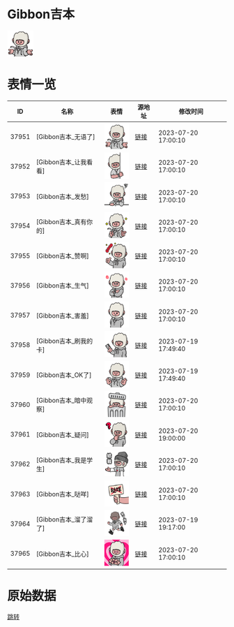 # Gibbon吉本

<img src="./cover.png" height="60" alt="cover" />

# 表情一览

|ID|名称|表情|源地址|修改时间|
|----|----|----|----|----|
|37951|[Gibbon吉本_无语了]|<img src="./pic/037951_%5BGibbon吉本_无语了%5D.png" height="60" alt="无语了"/>|[链接](https://i0.hdslb.com/bfs/garb/1626628007a791bc8b0ed84b00234d67a0e6e5bf.png)|2023-07-20 17:00:10|
|37952|[Gibbon吉本_让我看看]|<img src="./pic/037952_%5BGibbon吉本_让我看看%5D.png" height="60" alt="让我看看"/>|[链接](https://i0.hdslb.com/bfs/garb/277ef2ef483827abc58df19d687ff996a82e8584.png)|2023-07-20 17:00:10|
|37953|[Gibbon吉本_发愁]|<img src="./pic/037953_%5BGibbon吉本_发愁%5D.png" height="60" alt="发愁"/>|[链接](https://i0.hdslb.com/bfs/garb/ed2aa3a08d5c77a77b31f85f0bde1cb8719b811b.png)|2023-07-20 17:00:10|
|37954|[Gibbon吉本_真有你的]|<img src="./pic/037954_%5BGibbon吉本_真有你的%5D.png" height="60" alt="真有你的"/>|[链接](https://i0.hdslb.com/bfs/garb/8973e973b2860b390b2396b26ce0985124119c2c.png)|2023-07-20 17:00:10|
|37955|[Gibbon吉本_赞啊]|<img src="./pic/037955_%5BGibbon吉本_赞啊%5D.png" height="60" alt="赞啊"/>|[链接](https://i0.hdslb.com/bfs/garb/b5b5dfe8cd97dc3732b0242d8b2e9b6726fa6d14.png)|2023-07-20 17:00:10|
|37956|[Gibbon吉本_生气]|<img src="./pic/037956_%5BGibbon吉本_生气%5D.png" height="60" alt="生气"/>|[链接](https://i0.hdslb.com/bfs/garb/9f63ab0f296881d97372c79e947e5e5da11a88d8.png)|2023-07-20 17:00:10|
|37957|[Gibbon吉本_害羞]|<img src="./pic/037957_%5BGibbon吉本_害羞%5D.png" height="60" alt="害羞"/>|[链接](https://i0.hdslb.com/bfs/garb/170bc3329e730908bd249f50ca476ba42afda346.png)|2023-07-20 17:00:10|
|37958|[Gibbon吉本_刷我的卡]|<img src="./pic/037958_%5BGibbon吉本_刷我的卡%5D.png" height="60" alt="刷我的卡"/>|[链接](https://i0.hdslb.com/bfs/garb/8fe77110971a7a7d83b929cdbbbaf22c628a923b.png)|2023-07-19 17:49:40|
|37959|[Gibbon吉本_OK了]|<img src="./pic/037959_%5BGibbon吉本_OK了%5D.png" height="60" alt="OK了"/>|[链接](https://i0.hdslb.com/bfs/garb/b30e09be31bda69e870d330891e37e54916b7e42.png)|2023-07-19 17:49:40|
|37960|[Gibbon吉本_暗中观察]|<img src="./pic/037960_%5BGibbon吉本_暗中观察%5D.png" height="60" alt="暗中观察"/>|[链接](https://i0.hdslb.com/bfs/garb/93a1e379f4beb1ffd927aa2bf9a8c9498df94745.png)|2023-07-20 17:00:10|
|37961|[Gibbon吉本_疑问]|<img src="./pic/037961_%5BGibbon吉本_疑问%5D.png" height="60" alt="疑问"/>|[链接](https://i0.hdslb.com/bfs/garb/e5244b7b954012353098eb70ae3192dbc927d456.png)|2023-07-20 19:00:00|
|37962|[Gibbon吉本_我是学生]|<img src="./pic/037962_%5BGibbon吉本_我是学生%5D.png" height="60" alt="我是学生"/>|[链接](https://i0.hdslb.com/bfs/garb/0978a741a4676c4ebbe637a8d7a478ad69567680.png)|2023-07-20 17:00:10|
|37963|[Gibbon吉本_哒咩]|<img src="./pic/037963_%5BGibbon吉本_哒咩%5D.png" height="60" alt="哒咩"/>|[链接](https://i0.hdslb.com/bfs/garb/d45227a64c387bfe9ec4664e4a2e7cbb1ba92aca.png)|2023-07-20 17:00:10|
|37964|[Gibbon吉本_溜了溜了]|<img src="./pic/037964_%5BGibbon吉本_溜了溜了%5D.png" height="60" alt="溜了溜了"/>|[链接](https://i0.hdslb.com/bfs/garb/a55b0e012d5f154e6bdf113bf7d71e63a5a6441a.png)|2023-07-19 19:17:00|
|37965|[Gibbon吉本_比心]|<img src="./pic/037965_%5BGibbon吉本_比心%5D.png" height="60" alt="比心"/>|[链接](https://i0.hdslb.com/bfs/garb/da4bbcdc76732ed3a34b01b2b37adb0516e09916.png)|2023-07-20 17:00:10|

# 原始数据

[跳转](./raw.json)

